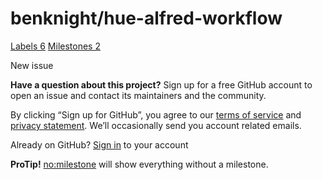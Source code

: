 # benknight/hue-alfred-workflow

 [Labels 6](https://github.com/benknight/hue-alfred-workflow/labels) [Milestones 2](https://github.com/benknight/hue-alfred-workflow/milestones)

 New issue

 **Have a question about this project?** Sign up for a free GitHub account to open an issue and contact its maintainers and the community.

By clicking “Sign up for GitHub”, you agree to our [terms of service](https://docs.github.com/terms) and [privacy statement](https://docs.github.com/privacy). We’ll occasionally send you account related emails.

 Already on GitHub? [Sign in](https://github.com/login?return_to=%2Fbenknight%2Fhue-alfred-workflow%2Fissues%2Fnew) to your account

**ProTip!** [no:milestone](https://github.com/benknight/hue-alfred-workflow/issues?q=is%3Aissue+is%3Aopen+no%3Amilestone) will show everything without a milestone.

